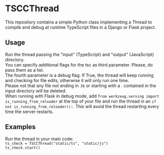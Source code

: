 # TSCCThread
This repository contains a simple Python class implementing a Thread to compile and debug at runtime TypeScript files in a Django or Flask project.  
## Usage
Run the thread passing the "input" (TypeScript) and "output" (JavaScript) directory.  
You can specify additional flags for the tsc as third parameter. Please, do pass them as a list.   
The fourth parameter is a debug flag. If True, the thread will keep running and checking for file edits, otherwise it will only run one time.  
Please not that any file not ending in .ts or starting with a . contained in the input directory will be deleted.  
When running with Flask in debug mode, add `from werkzeug.serving import is_running_from_reloader` at the top of your file and run the thread in an `if not is_running_from_reloader():`. This will avoid the thread restarting every time the server restarts.  
## Examples
Run the thread in your main code:  
`ts_check = TSCCThread("static/ts", "static/js")`  
`ts_check.start()`  
